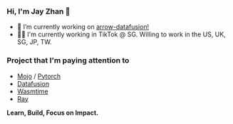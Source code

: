 ### Hi, I'm Jay Zhan 👋

- 🚀 I’m currently working on [arrow-datafusion!](https://github.com/apache/arrow-datafusion)
- 👨‍💻 I'm currently working in TikTok @ SG. Willing to work in the US, UK, SG, JP, TW.

### Project that I'm paying attention to
* [Mojo](https://github.com/modularml/mojo) / [Pytorch](https://github.com/pytorch/pytorch)
* [Datafusion](https://github.com/apache/arrow-datafusion)
* [Wasmtime](https://github.com/bytecodealliance/wasmtime)
* [Ray](https://github.com/ray-project/ray)

**Learn, Build, Focus on Impact.**

<!--
**jayzhan211/jayzhan211** is a ✨ _special_ ✨ repository because its `README.md` (this file) appears on your GitHub profile.

Here are some ideas to get you started:

- 🔭 I’m currently working on ...
- 🌱 I’m currently learning ...
- 👯 I’m looking to collaborate on ...
- 🤔 I’m looking for help with ...
- 💬 Ask me about ...
- 📫 How to reach me: ...
- 😄 Pronouns: ...
- ⚡ Fun fact: ...
-->
